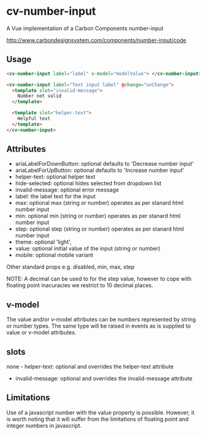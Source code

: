 # cv-number-input

A Vue implementation of a Carbon Components number-input

http://www.carbondesignsystem.com/components/number-input/code

## Usage

```html
<cv-number-input label="label" v-model="modelValue"> </cv-number-input>
```

```html
<cv-number-input label="Text input label" @change="onChange">
  <template slot="invalid-message">
    Number not valid
  </template>

  <template slot="helper-text">
    Helpful text
  </template>
</cv-number-input>
```

## Attributes

- ariaLabelForDownButton: optional defaults to 'Decrease number input'
- ariaLabelForUpButton: optional defaults to 'Increase number input'
- helper-text: optional helper text
- hide-selected: optional hides selected from dropdown list
- invalid-message: optional error message
- label: the label text for the input
- max: optional max (string or number) operates as per stanard html number input
- min: optional min (string or number) operates as per stanard html number input
- step: optional step (string or number) operates as per stanard html number input
- theme: optional 'light',
- value: optional initial value of the input (string or number)
- mobile: optional mobile variant

Other standard props e.g. disabled, min, max, step

NOTE: A decimal can be used to for the step value, however to cope with floating point inacuracies we restrict to 10 decimal places.

## v-model

The value and/or v-model attributes can be numbers represented by string or number types. The same type will be raised in events as is supplied to value or v-model attributes.

## slots

none - helper-text: optional and overrides the helper-text attribute

- invalid-message: optional and overrides the invalid-message attribute

## Limitations

Use of a javascript number with the value property is possible. However, it is worth noting that it will suffer from the limitations of floating point and integer numbers in javascript.

